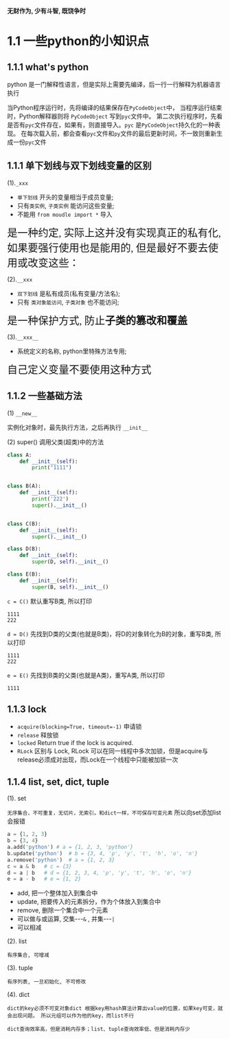 **无财作为, 少有斗智, 既饶争时**

1.1 一些python的小知识点
=========================
## 1.1.1 what's python
python 是一门解释性语言，但是实际上需要先编译，后一行一行解释为机器语言执行

当Python程序运行时，先将编译的结果保存在`PyCodeObject`中，
当程序运行结束时，Python解释器则将 `PyCodeObject` 写到`pyc`文件中。
第二次执行程序时，先看是否有`pyc`文件存在，如果有，则直接导入。`pyc` 是`PyCodeObject`持久化的一种表现。
在每次载入前，都会查看`pyc`文件和`py`文件的最后更新时间，不一致则重新生成一份`pyc`文件


## 1.1.1 单下划线与双下划线变量的区别

(1).`_xxx`

- `单下划线` 开头的变量相当于成员变量;
- 只有`类实例`, `子类实例` 能访问这些变量;
- 不能用 `from moudle import *` 导入


<font face="KaiTi" size=5>是一种约定, 实际上这并没有实现真正的私有化, 如果要强行使用也是能用的, 但是最好不要去使用或改变这些：</font>

(2).`__xxx`
 
- `双下划线` 是私有成员(私有变量/方法名);
- 只有 `类对象能访问`, `子类对象` 也不能访问;


<font face="KaiTi" size=5>是一种保护方式, 防止**子类的篡改和覆盖**</font>

(3).`__xxx__`

- 系统定义的名称, python里特殊方法专用;


<font face="KaiTi" size=5>自己定义变量不要使用这种方式</font>

## 1.1.2 一些基础方法

(1) `__new__`

实例化对象时，最先执行方法，之后再执行 `__init__`

(2) super()
调用父类(超类)中的方法

```python
class A:
    def __init__(self):
        print("1111")


class B(A):
    def __init__(self):
        print('222')
        super().__init__()


class C(B):
    def __init__(self):
        super().__init__()

class D(B):
    def __init__(self):
        super(D, self).__init__()

class E(B):
    def __init__(self):
        super(B, self).__init__()
```
`c = C()` 默认重写B类, 所以打印 
```text
1111
222
```

`d = D()` 先找到D类的父类(也就是B类)，将D的对象转化为B的对象，重写B类, 所以打印 
```text
1111
222
```

`e = E()` 先找到B类的父类(也就是A类)，重写A类, 所以打印 
```text
1111
```

## 1.1.3 lock

- `acquire(blocking=True, timeout=-1)` 申请锁
- `release` 释放锁
- `locked` Return true if the lock is acquired. 
- `RLock` 区别与 Lock,  RLock 可以在同一线程中多次加锁，但是acquire与release必须成对出现，而Lock在一个线程中只能被加锁一次

## 1.1.4 list, set, dict, tuple

(1). set 

`无序集合，不可重复，无切片，无索引。和dict一样，不可保存可变元素`
所以向set添加list会报错

```python
a = {1, 2, 3}
b = {3, 4}
a.add('python') # a = {1, 2, 3, 'python'}
b.update('python')  # b = {3, 4, 'p', 'y', 't', 'h', 'o', 'n'}
a.remove('python')  # a = {1, 2, 3}
c = a & b   # c = {3}
d = a | b   # d = {1, 2, 3, 4, 'p', 'y', 't', 'h', 'o', 'n'}
e = a - b   # e = {1, 2}
```
- add, 把一个整体加入到集合中
- update, 把要传入的元素拆分，作为个体放入到集合中
- remove, 删除一个集合中一个元素
- 可以做与或运算, 交集---`&` , 并集---`|`
- 可以相减

(2). list 

`有序集合, 可增减`

(3). tuple

`有序列表, 一旦初始化, 不可修改`

(4). dict 

`dict的key必须不可变对象dict 根据key用hash算法计算出value的位置，如果key可变，就会出现问题。
所以元组可以作为他的key，而list不行`

`dict查询效率高，但是消耗内存多；list、tuple查询效率低、但是消耗内存少`
